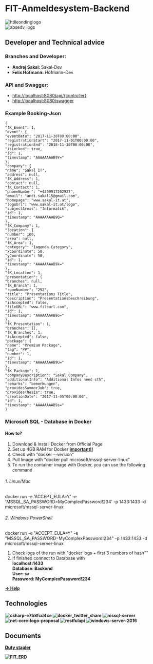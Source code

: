 # FIT-Anmeldesystem-Backend

![htlleondinglogo](./images/htlleondinglogo.png)
<br>
![absedv_logo](./images/absedv_logo.png)

## Developer and Technical advice

### Branches and Developer:

- <b>Andrej Sakal:</b> Sakal-Dev
- <b>Felix Hofmann:</b> Hofmann-Dev

### API and Swagger:

- [http://localhost:8080/api/{controller}](http://localhost:8080/api/{controller})
- [http://localhost:8080/swagger](http://localhost:8080/swagger)

### Example Booking-Json
```
{
"fK_Event": 1,
"event": {
"eventDate": "2017-11-30T00:00:00",
"registrationStart": "2017-11-01T00:00:00",
"registrationEnd": "2018-11-30T00:00:00",
"isLocked": true,
"id": 1,
"timestamp": "AAAAAAAAB9Y="
},
"company": {
"name": "Sakal IT",
"address": null,
"fK_Address": 1,
"contact": null,
"fK_Contact": 1,
"phoneNumber": "+4369917202927",
"email": "andi.sakal15@gmail.com",
"homepage": "www.sakal-it.at",
"logoUrl": "www.sakal-it.at/logo",
"subjectAreas": "Informatik",
"id": 1,
"timestamp": "AAAAAAAAB9Q="
},
"fK_Company": 1,
"location": {
"number": 100,
"area": null,
"fK_Area": 1,
"category": "Iagenda Category",
"xCoordinate": 50,
"yCoordinate": 50,
"id": 1,
"timestamp": "AAAAAAAAB9k="
},
"fK_Location": 1,
"presentation": {
"branches": null,
"fK_Branch": 1,
"roomNumber": "252",
"title": "Presentations Title",
"description": "Presentationsbeschreibung",
"isAccepted": false,
"fileURL": "www.fileurl.com",
"id": 1,
"timestamp": "AAAAAAAAB9o="
},
"fK_Presentation": 1,
"branches": [],
"fK_Branches": 1,
"isAccepted": false,
"package": {
"name": "Premium Package",
"tag": "PP",
"number": 1,
"id": 1,
"timestamp": "AAAAAAAAB9U="
},
"fK_Package": 1,
"companyDescription": "Sakal Company",
"additionalInfo": "Additional Infos need sth",
"remarks": "bemerkungen",
"providesSummerJob": true,
"providesThesis": true,
"creationDate": "2017-11-05T00:00:00",
"id": 1,
"timestamp": "AAAAAAAAB9s="
}
```

### Microsoft SQL - Database in Docker

#### How to?

1. Download & Install Docker from Official Page
2. Set up 4GB RAM for Docker <b><u>important!!</u></b>
3. Check with "docker --version"
4. Pull Image with "docker pull microsoft/mssql-server-linux"
5. To run the container image with Docker, you can use the following command

###### 1. Linux/Mac <br>

docker run -e 'ACCEPT_EULA=Y' -e 'MSSQL_SA_PASSWORD=MyComplexPassword!234'  -p 1433:1433 -d microsoft/mssql-server-linux

###### 2. Windows PowerShell <br>

docker run -e "ACCEPT_EULA=Y" -e "MSSQL_SA_PASSWORD=MyComplexPassword!234" -p 1433:1433 -d microsoft/mssql-server-linux

1. Check logs of the run with "docker logs + first 3 numbers of hash""
2. If finished connect to Database with <br><b>localhost:1433</b> <br><b>Database: Backend<br><b>User: sa <br>Password: MyComplexPassword!234

<a href="https://docs.microsoft.com/en-us/sql/linux/quickstart-install-connect-docker">-> Help</a>



## Technologies

![csharp-e7b8fcd4ce](./images/csharp-e7b8fcd4ce.png)
![docker_twitter_share](./images/docker_twitter_share.png)
![mssql-server](./images/mssql-server.png)
![net-core-logo-proposal](./images/net-core-logo-proposal.jpg)
![restfulapi](./images/restfulapi.jpg)
![windows-server-2016](./images/windows-server-2016.png)

## Documents



<a href="https://www.dropbox.com/s/dvcypwakozlgwse/FITLOG_Pflichtenheft.docx?dl=0">Duty stapler</a>

![FIT_ERD](./images/FIT_ERD.png)



